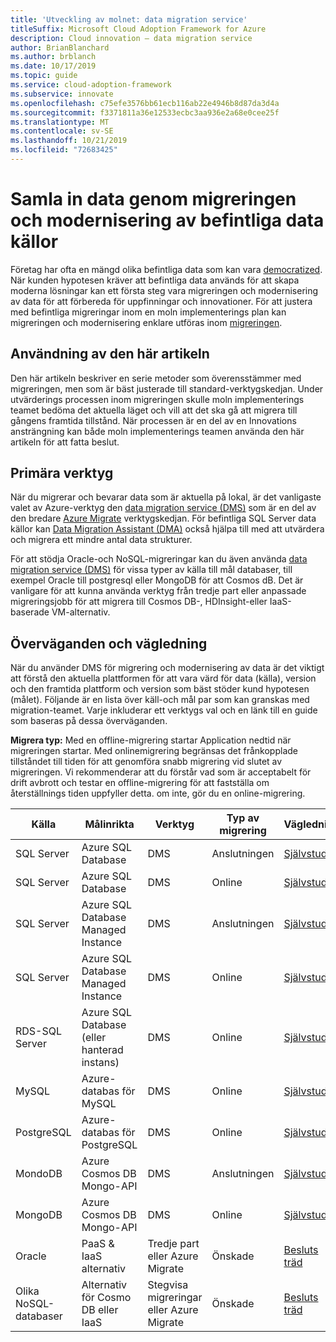```yaml
---
title: 'Utveckling av molnet: data migration service'
titleSuffix: Microsoft Cloud Adoption Framework for Azure
description: Cloud innovation – data migration service
author: BrianBlanchard
ms.author: brblanch
ms.date: 10/17/2019
ms.topic: guide
ms.service: cloud-adoption-framework
ms.subservice: innovate
ms.openlocfilehash: c75efe3576bb61ecb116ab22e4946b8d87da3d4a
ms.sourcegitcommit: f3371811a36e12533ecbc3aa936e2a68e0cee25f
ms.translationtype: MT
ms.contentlocale: sv-SE
ms.lasthandoff: 10/21/2019
ms.locfileid: "72683425"
---
```

# <a name="collect-data-through-the-migration-and-modernization-of-existing-data-sources"></a>Samla in data genom migreringen och modernisering av befintliga data källor

Företag har ofta en mängd olika befintliga data som kan vara [democratized](../considerations/data.md). När kunden hypotesen kräver att befintliga data används för att skapa moderna lösningar kan ett första steg vara migreringen och modernisering av data för att förbereda för uppfinningar och innovationer. För att justera med befintliga migreringar inom en moln implementerings plan kan migreringen och modernisering enklare utföras inom [migreringen](../../migrate/index.md).

## <a name="use-of-this-article"></a>Användning av den här artikeln

Den här artikeln beskriver en serie metoder som överensstämmer med migreringen, men som är bäst justerade till standard-verktygskedjan. Under utvärderings processen inom migreringen skulle moln implementerings teamet bedöma det aktuella läget och vill att det ska gå att migrera till gångens framtida tillstånd. När processen är en del av en Innovations ansträngning kan både moln implementerings teamen använda den här artikeln för att fatta beslut.

## <a name="primary-toolset"></a>Primära verktyg

När du migrerar och bevarar data som är aktuella på lokal, är det vanligaste valet av Azure-verktyg den [data migration service (DMS)](https://docs.microsoft.com/azure/dms) som är en del av den bredare [Azure Migrate](https://docs.microsoft.com/azure/migrate/migrate-services-overview) verktygskedjan. För befintliga SQL Server data källor kan [Data Migration Assistant (DMA)](/sql/dma/dma-overview) också hjälpa till med att utvärdera och migrera ett mindre antal data strukturer.

För att stödja Oracle-och NoSQL-migreringar kan du även använda [data migration service (DMS)](https://docs.microsoft.com/azure/dms) för vissa typer av källa till mål databaser, till exempel Oracle till postgresql eller MongoDB för att Cosmos dB. Det är vanligare för att kunna använda verktyg från tredje part eller anpassade migreringsjobb för att migrera till Cosmos DB-, HDInsight-eller IaaS-baserade VM-alternativ.

## <a name="considerations-and-guidance"></a>Överväganden och vägledning

När du använder DMS för migrering och modernisering av data är det viktigt att förstå den aktuella plattformen för att vara värd för data (källa), version och den framtida plattform och version som bäst stöder kund hypotesen (målet). Följande är en lista över käll-och mål par som kan granskas med migration-teamet. Varje inkluderar ett verktygs val och en länk till en guide som baseras på dessa överväganden.

**Migrera typ:** Med en offline-migrering startar Application nedtid när migreringen startar. Med onlinemigrering begränsas det frånkopplade tillståndet till tiden för att genomföra snabb migrering vid slutet av migreringen. Vi rekommenderar att du förstår vad som är acceptabelt för drift avbrott och testar en offline-migrering för att fastställa om återställnings tiden uppfyller detta. om inte, gör du en online-migrering.

|Källa  |Målinrikta  |Verktyg  |Typ av migrering  |Vägledning  |
|---------|---------|---------|---------|---------|
|SQL Server|Azure SQL Database|DMS|Anslutningen|[Självstudie](https://docs.microsoft.com/azure/dms/tutorial-sql-server-to-azure-sql)|
|SQL Server|Azure SQL Database|DMS|Online|[Självstudie](https://docs.microsoft.com/azure/dms/tutorial-sql-server-azure-sql-online)|
|SQL Server|Azure SQL Database Managed Instance|DMS|Anslutningen|[Självstudie](https://docs.microsoft.com/azure/dms/tutorial-sql-server-to-managed-instance)|
|SQL Server|Azure SQL Database Managed Instance|DMS|Online|[Självstudie](https://docs.microsoft.com/azure/dms/tutorial-sql-server-managed-instance-online)|
|RDS-SQL Server|Azure SQL Database (eller hanterad instans)|DMS|Online|[Självstudie](https://docs.microsoft.com/azure/dms/tutorial-rds-sql-server-azure-sql-and-managed-instance-online)|
|MySQL|Azure-databas för MySQL|DMS|Online|[Självstudie](https://docs.microsoft.com/azure/dms/tutorial-mysql-azure-mysql-online)|
|PostgreSQL|Azure-databas för PostgreSQL|DMS|Online|[Självstudie](https://docs.microsoft.com/azure/dms/tutorial-postgresql-azure-postgresql-online)|
|MondoDB|Azure Cosmos DB Mongo-API|DMS|Anslutningen|[Självstudie](https://docs.microsoft.com/azure/dms/tutorial-mongodb-cosmos-db)|
|MongoDB|Azure Cosmos DB Mongo-API|DMS|Online|[Självstudie](https://docs.microsoft.com/azure/dms/tutorial-mongodb-cosmos-db-online)|
|Oracle|PaaS & IaaS alternativ|Tredje part eller Azure Migrate|Önskade|[Besluts träd](../../migrate/expanded-scope/data-oracle-migration.md)|
|Olika NoSQL-databaser|Alternativ för Cosmo DB eller IaaS|Stegvisa migreringar eller Azure Migrate|Önskade|[Besluts träd](../../migrate/expanded-scope/data-no-sql-migration.md)|
